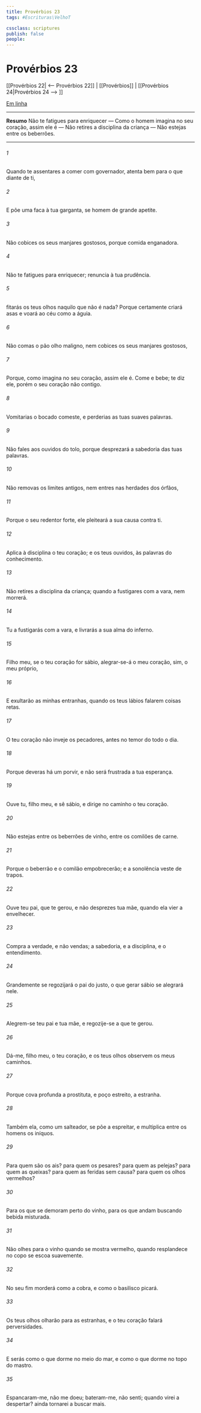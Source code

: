 ```yaml
---
title: Provérbios 23
tags: #Escrituras\VelhoT

cssclass: scriptures
publish: false
people:
---
```


# Provérbios 23
[[Provérbios 22| <-- Provérbios 22]] | [[Provérbios]] | [[Provérbios 24|Provérbios 24 --> ]]

[Em linha](https://churchofjesuschrist.org/study/scriptures/ot/prov/23?lang=por)

---
__Resumo__
Não te fatigues para enriquecer — Como o homem imagina no seu coração, assim ele é — Não retires a disciplina da criança — Não estejas entre os beberrões.

---
###### 1 
Quando te assentares a comer com  governador, atenta bem para o que  diante de ti,

###### 2 
E põe uma faca à tua garganta, se  homem de grande apetite.

###### 3 
Não cobices os seus manjares gostosos, porque  comida enganadora.

###### 4 
Não te fatigues para enriquecer; renuncia à tua prudência.

###### 5 
 fitarás os teus olhos naquilo que não é nada? Porque certamente  criará asas e voará ao céu como a águia.

###### 6 
Não comas o pão  olho maligno, nem cobices os seus manjares gostosos,

###### 7 
Porque, como imagina no seu coração, assim ele é. Come e bebe; te diz ele, porém o seu coração não  contigo.

###### 8 
Vomitarias o bocado  comeste, e perderias as tuas suaves palavras.

###### 9 
Não fales aos ouvidos do tolo, porque desprezará a sabedoria das tuas palavras.

###### 10 
Não removas os limites antigos, nem entres nas herdades dos órfãos,

###### 11 
Porque o seu redentor  forte, ele pleiteará a sua causa contra ti.

###### 12 
Aplica à disciplina o teu coração; e os teus ouvidos, às palavras do conhecimento.

###### 13 
Não retires a disciplina da criança; quando a fustigares com a vara, nem  morrerá.

###### 14 
Tu a fustigarás com a vara, e livrarás a sua alma do inferno.

###### 15 
Filho meu, se o teu coração for sábio, alegrar-se-á o meu coração, sim, o meu próprio,

###### 16 
E exultarão as minhas entranhas, quando os teus lábios falarem coisas retas.

###### 17 
O teu coração não inveje os pecadores, antes  no temor do  todo o dia.

###### 18 
Porque deveras há um porvir, e não será frustrada a tua esperança.

###### 19 
Ouve tu, filho meu, e sê sábio, e dirige no caminho o teu coração.

###### 20 
Não estejas entre os beberrões de vinho,  entre os comilões de carne.

###### 21 
Porque o beberrão e o comilão empobrecerão; e a sonolência veste  de trapos.

###### 22 
Ouve teu pai, que te gerou, e não desprezes tua mãe, quando ela vier a envelhecer.

###### 23 
Compra a verdade, e não  vendas;  a sabedoria, e a disciplina, e o entendimento.

###### 24 
Grandemente se regozijará o pai do justo,  o que gerar  sábio se alegrará nele.

###### 25 
Alegrem-se teu pai e tua mãe, e regozije-se a que te gerou.

###### 26 
Dá-me, filho meu, o teu coração, e os teus olhos observem os meus caminhos.

###### 27 
Porque cova profunda  a prostituta, e poço estreito, a estranha.

###### 28 
Também ela, como um salteador, se põe a espreitar, e multiplica entre os homens os iníquos.

###### 29 
Para quem são os ais? para quem os pesares? para quem as pelejas? para quem as queixas? para quem as feridas sem causa?  para quem os olhos vermelhos?

###### 30 
Para os que se demoram perto do vinho, para os que andam buscando bebida misturada.

###### 31 
Não olhes para o vinho quando se mostra vermelho, quando resplandece no copo  se escoa suavemente.

###### 32 
No seu fim morderá como a cobra, e como o basilisco picará.

###### 33 
Os teus olhos olharão para as  estranhas, e o teu coração falará perversidades.

###### 34 
E serás como o que dorme no meio do mar, e como o que dorme no topo do mastro.

###### 35 
 Espancaram-me,  não me doeu; bateram-me,  não  senti; quando virei a despertar? ainda tornarei a buscar mais.

